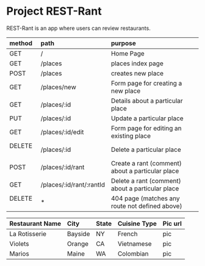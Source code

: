 # Project REST-Rant

REST-Rant is an app where users can review restaurants.


| method     | path                     | purpose                                           |
| :--------- | :----------------------  | :-----------------------------------------------  |
| GET        | /                        | Home Page                                         |
| GET        | /places                  | places index page                                 |
| POST       | /places                  | creates new place                                 |
| GET        | /places/new              | Form page for creating a new place                |
| GET        | /places/:id              | Details about a particular place                  |
| PUT        | /places/:id              | Update a particular place                         |
| GET        | /places/:id/edit         | Form page for editing an existing place           |
|DELETE      | /places/:id              | Delete a particular place                         |
| POST       | /places/:id/rant         | Create a rant (comment) about a particular place  |
| GET        | /places/:id/rant/:rantId | Delete a rant (comment) about a particular place  |
|DELETE      |             *            | 404 page (matches any route not defined above)    |



|Restaurant Name | City         | State      | Cuisine Type   |Pic url|
| :--------------| :----------  | :----------| :------------- |:----|
|La Rotisserie   | Bayside      | NY         | French         |pic  |
|Violets         | Orange       | CA         | Vietnamese     |pic  |
|Marios          | Maine        | WA         | Colombian      |pic  |